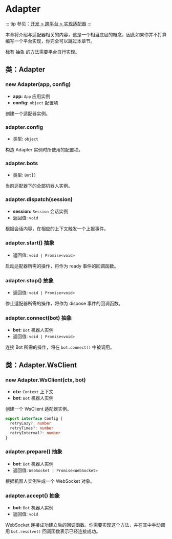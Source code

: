 # Adapter

::: tip
参见：[开发 > 跨平台 > 实现适配器](../../guide/adapter/adapter.md)
:::

本章将介绍与适配器相关的内容，这是一个相当底层的概念，因此如果你并不打算编写一个平台实现，你完全可以跳过本章节。

标有 <badge>抽象</badge> 的方法需要平台自行实现。

## 类：Adapter

### new Adapter(app, config)

- **app:** `App` 应用实例
- **config:** `object` 配置项

创建一个适配器实例。

### adapter.config

- 类型: `object`

构造 Adapter 实例时所使用的配置项。

### adapter.bots

- 类型: `Bot[]`

当前适配器下的全部机器人实例。

### adapter.dispatch(session)

- **session:** `Session` 会话实例
- 返回值: `void`

根据会话内容，在相应的上下文触发一个上报事件。

### adapter.start() <badge>抽象</badge>

- 返回值: `void | Promise<void>`

启动适配器所需的操作，将作为 ready 事件的回调函数。

### adapter.stop() <badge>抽象</badge>

- 返回值: `void | Promise<void>`

停止适配器所需的操作，将作为 dispose 事件的回调函数。

### adapter.connect(bot) <badge>抽象</badge>

- **bot:** `Bot` 机器人实例
- 返回值: `void | Promise<void>`

连接 Bot 所需的操作，将在 `bot.connect()` 中被调用。

## 类：Adapter.WsClient

### new Adapter.WsClient(ctx, bot)

- **ctx:** `Context` 上下文
- **bot:** `Bot` 机器人实例

创建一个 WsClient 适配器实例。

```ts
export interface Config {
  retryLazy?: number
  retryTimes?: number
  retryInterval?: number
}
```

### adapter.prepare() <badge>抽象</badge>

- **bot:** `Bot` 机器人实例
- 返回值: `WebSocket | Promise<WebSocket>`

根据机器人实例生成一个 WebSocket 对象。

### adapter.accept() <badge>抽象</badge>

- **bot:** `Bot` 机器人实例
- 返回值: `void`

WebSocket 连接成功建立后的回调函数。你需要实现这个方法，并在其中手动调用 `bot.resolve()` 回调函数表示已经连接成功。
